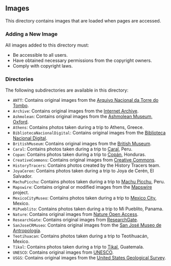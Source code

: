 ## Images

This directory contains images that are loaded when pages are accessed.

### Adding a New Image

All images added to this directory must:

- Be accessible to all users.
- Have obtained necessary permissions from the copyright owners.
- Comply with copyright laws.

### Directories

The following subdirectories are available in this directory:

- `ANTT`: Contains original images from the [Arquivo Nacional da Torre do Tombo](https://digitarq.arquivos.pt/).
- `Archive`: Contains original images from the [Internet Archive](https://archive.org/).
- `Ashmolean`: Contains original images from the [Ashmolean Museum, Oxford](https://www.ashmolean.org/).
- `Athens`: Contains photos taken during a trip to Athens, Greece.
- `BibliotecaNacionalDigital`: Contains original images from the [Biblioteca Nacional Digital](https://bndigital.bnportugal.gov.pt/).
- `BritishMuseum`: Contains original images from the [British Museum](https://www.britishmuseum.org/collection/).
- `Caral`: Contains photos taken during a trip to [Caral](https://www.zonacaral.gob.pe), Peru.
- `Copan`: Contains photos taken during a trip to [Copán](https://ihah.hn/parque-arqueologico-copan/), Honduras.
- `CreativeCommons`: Contains original images from [Creative Commons](https://creativecommons.org/).
- `HistoryTracers`: Contains photos created by the History Tracers team.
- `JoyaCeren`: Contains photos taken during a trip to Joya de Cerén, El Salvador.
- `MachuPicchu`: Contains photos taken during a trip to [Machu Picchu](https://www.machupicchu.gob.pe/), Peru.
- `Mapswire`: Contains original or modified images from the [Mapswire](http://mapswire.com/) project.
- `MexicoCityMuseo`: Contains photos taken during a trip to [Mexico City](https://www.inah.gob.mx), Mexico.
- `MiPueblito`: Contains photos taken during a trip to Mi Pueblito, Panama.
- `Nature`: Contains original images from [Nature Open Access](https://www.nature.com/nature-portfolio/open-access).
- `ResearchGate`: Contains original images from [ResearchGate](http://researchgate.net/).
- `SanJoseCRMuseo`: Contains original images from the [San José Museo de Antropología](https://www.museocostarica.go.cr/).
- `Teotihuacan`: Contains photos taken during a trip to Teotihuacán, Mexico.
- `Tikal`: Contains photos taken during a trip to [Tikal](https://tikalnationalpark.org/), Guatemala.
- `UNESCO`: Contains original images from [UNESCO](https://whc.unesco.org/).
- `USGS`: Contains original images from the [United States Geological Survey](https://www.usgs.gov/media/images/water-cycle-png).
